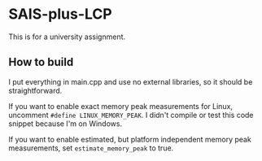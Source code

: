 # SAIS-plus-LCP

This is for a university assignment.

## How to build

I put everything in main.cpp and use no external libraries, so it should be straightforward.

If you want to enable exact memory peak measurements for Linux, uncomment `#define LINUX_MEMORY_PEAK`. I didn't compile or test this code snippet because I'm on Windows.

If you want to enable estimated, but platform independent memory peak measurements, set `estimate_memory_peak` to true.
